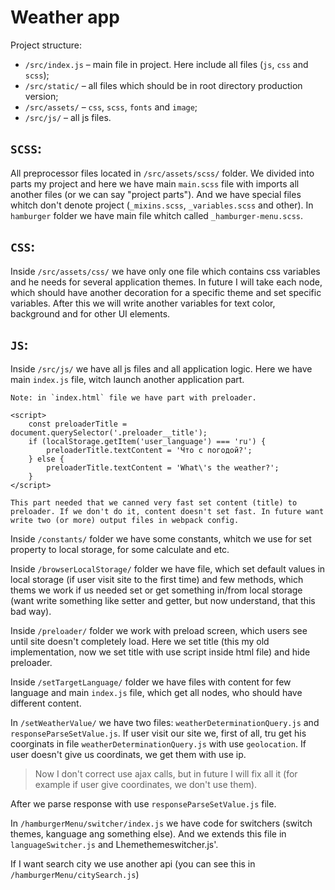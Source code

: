 # Weather app

Project structure:

* `/src/index.js` – main file in project. Here include all files (`js`, `css` and `scss`);
* `/src/static/` – all files which should be in root directory production version;
* `/src/assets/` – `css`, `scss`, `fonts` and `image`;
* `/src/js/` – all js files.


## `SCSS`:

All preprocessor files located in `/src/assets/scss/` folder. We divided into parts my project and here we have main `main.scss` file with imports all another files (or we can say "project parts"). And we have special files whitch don't denote project (`_mixins.scss`, `_variables.scss` and other). In `hamburger` folder we have main file whitch called `_hamburger-menu.scss`.


## `CSS`:

Inside `/src/assets/css/` we have only one file which contains css variables and he needs for several application themes. In future I will take each node, which should have another decoration for a specific theme and set specific variables. After this we will write another variables for text color, background and for other UI elements.


## `JS`:

Inside `/src/js/` we have all js files and all application logic. Here we have main `index.js` file, witch launch another application part.

    Note: in `index.html` file we have part with preloader.

    <script>
        const preloaderTitle = document.querySelector('.preloader__title');
        if (localStorage.getItem('user_language') === 'ru') {
            preloaderTitle.textContent = 'Что с погодой?';
        } else {
            preloaderTitle.textContent = 'What\'s the weather?';
        }
    </script>

    This part needed that we canned very fast set content (title) to preloader. If we don't do it, content doesn't set fast. In future want write two (or more) output files in webpack config.

Inside `/constants/` folder we have some constants, whitch we use for set property to local storage, for some calculate and etc.

Inside `/browserLocalStorage/` folder we have file, which set default values in local storage (if user visit site to the first time) and few methods, which thems we work if us needed set or get something in/from local storage (want write something like setter and getter, but now understand, that this bad way).

Inside `/preloader/` folder we work with preload screen, which users see until site doesn't completely load. Here we set title (this my old implementation, now we set title with use script inside html file) and hide preloader.

Inside `/setTargetLanguage/` folder we have files with content for few language and main `index.js` file, which get all nodes, who should have different content.

In `/setWeatherValue/` we have two files: `weatherDeterminationQuery.js` and `responseParseSetValue.js`. If user visit our site we, first of all, tru get his coorginats in file `weatherDeterminationQuery.js` with use `geolocation`. If user doesn't give us coordinats, we get them with use ip.

> Now I don't correct use ajax calls, but in future I will fix all it (for example if user give coordinates, we don't use them).

After we parse response with use `responseParseSetValue.js` file.

In `/hamburgerMenu/switcher/index.js` we have code for switchers (switch themes, kanguage ang something else). And we extends this file in `languageSwitcher.js` and Lhemethemeswitcher.js'.

If I want search city we use another api (you can see this in `/hamburgerMenu/citySearch.js`)